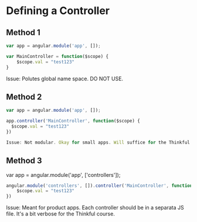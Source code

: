 # Defining a Controller

## Method 1

```javascript
var app = angular.module('app', []);

var MainController = function($scope) {
    $scope.val = "test123"
}
```

Issue: Polutes global name space. DO NOT USE.

## Method 2

```javascript
var app = angular.module('app', []);

app.controller('MainController', function($scope) {
  $scope.val = "test123"
})

Issue: Not modular. Okay for small apps. Will suffice for the Thinkful course.
```

## Method 3

var app = angular.module('app', ['controllers']);

```javascript
angular.module('controllers', []).controller('MainController', function($scope) {
    $scope.val = "test123"
})
```

Issue: Meant for product apps. Each controller should be in a separata JS file. It's a bit verbose for the Thinkful course.